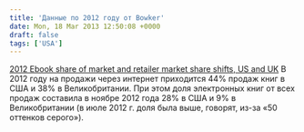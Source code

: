 ```yaml
---
title: 'Данные по 2012 году от Bowker'
date: Mon, 18 Mar 2013 12:50:08 +0000
draft: false
tags: ['USA']
---
```


[2012 Ebook share of market and retailer market share shifts, US and UK](http://www.bookconsumer.com/store/images/products/Bowker%20Market%20Research%20press%20release%20data%20cover.jpg) В 2012 году на продажи через интернет приходится 44% продаж книг в США и 38% в Великобритании. При этом доля электронных книг от всех продаж составила в ноябре 2012 года 28% в США и 9% в Великобритании (в июле 2012 г. доля была выше, говорят, из-за «50 оттенков серого»).
